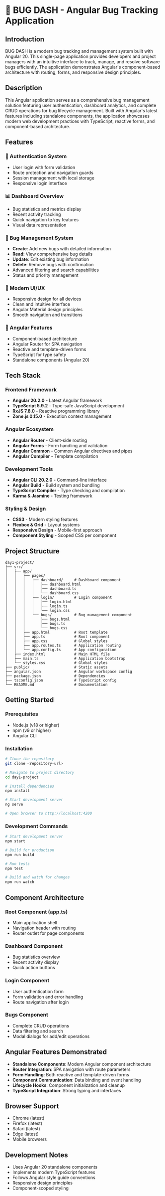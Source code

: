 # 🐛 BUG DASH - Angular Bug Tracking Application

## Introduction

BUG DASH is a modern bug tracking and management system built with Angular 20. This single-page application provides developers and project managers with an intuitive interface to track, manage, and resolve software bugs efficiently. The application demonstrates Angular's component-based architecture with routing, forms, and responsive design principles.

## Description

This Angular application serves as a comprehensive bug management solution featuring user authentication, dashboard analytics, and complete CRUD operations for bug lifecycle management. Built with Angular's latest features including standalone components, the application showcases modern web development practices with TypeScript, reactive forms, and component-based architecture.

## Features

### 🔐 Authentication System
- User login with form validation
- Route protection and navigation guards
- Session management with local storage
- Responsive login interface

### 📊 Dashboard Overview
- Bug statistics and metrics display
- Recent activity tracking
- Quick navigation to key features
- Visual data representation

### 🐞 Bug Management System
- **Create**: Add new bugs with detailed information
- **Read**: View comprehensive bug details
- **Update**: Edit existing bug information
- **Delete**: Remove bugs with confirmation
- Advanced filtering and search capabilities
- Status and priority management

### 🎨 Modern UI/UX
- Responsive design for all devices
- Clean and intuitive interface
- Angular Material design principles
- Smooth navigation and transitions

### 🚀 Angular Features
- Component-based architecture
- Angular Router for SPA navigation
- Reactive and template-driven forms
- TypeScript for type safety
- Standalone components (Angular 20)

## Tech Stack

### Frontend Framework
- **Angular 20.2.0** - Latest Angular framework
- **TypeScript 5.9.2** - Type-safe JavaScript development
- **RxJS 7.8.0** - Reactive programming library
- **Zone.js 0.15.0** - Execution context management

### Angular Ecosystem
- **Angular Router** - Client-side routing
- **Angular Forms** - Form handling and validation
- **Angular Common** - Common Angular directives and pipes
- **Angular Compiler** - Template compilation

### Development Tools
- **Angular CLI 20.2.0** - Command-line interface
- **Angular Build** - Build system and bundling
- **TypeScript Compiler** - Type checking and compilation
- **Karma & Jasmine** - Testing framework

### Styling & Design
- **CSS3** - Modern styling features
- **Flexbox & Grid** - Layout systems
- **Responsive Design** - Mobile-first approach
- **Component Styling** - Scoped CSS per component

## Project Structure

```
day1-project/
├── src/
│   ├── app/
│   │   ├── pages/
│   │   │   ├── dashboard/     # Dashboard component
│   │   │   │   ├── dashboard.html
│   │   │   │   ├── dashboard.ts
│   │   │   │   └── dashboard.css
│   │   │   ├── login/         # Login component
│   │   │   │   ├── login.html
│   │   │   │   ├── login.ts
│   │   │   │   └── login.css
│   │   │   └── bugs/          # Bug management component
│   │   │       ├── bugs.html
│   │   │       ├── bugs.ts
│   │   │       └── bugs.css
│   │   ├── app.html           # Root template
│   │   ├── app.ts             # Root component
│   │   ├── app.css            # Global styles
│   │   ├── app.routes.ts      # Application routing
│   │   └── app.config.ts      # App configuration
│   ├── index.html             # Main HTML file
│   ├── main.ts                # Application bootstrap
│   └── styles.css             # Global styles
├── public/                    # Static assets
├── angular.json               # Angular workspace config
├── package.json               # Dependencies
├── tsconfig.json              # TypeScript config
└── README.md                  # Documentation
```

## Getting Started

### Prerequisites
- Node.js (v18 or higher)
- npm (v9 or higher)
- Angular CLI

### Installation
```bash
# Clone the repository
git clone <repository-url>

# Navigate to project directory
cd day1-project

# Install dependencies
npm install

# Start development server
ng serve

# Open browser to http://localhost:4200
```

### Development Commands
```bash
# Start development server
npm start

# Build for production
npm run build

# Run tests
npm test

# Build and watch for changes
npm run watch
```

## Component Architecture

### Root Component (app.ts)
- Main application shell
- Navigation header with routing
- Router outlet for page components

### Dashboard Component
- Bug statistics overview
- Recent activity display
- Quick action buttons

### Login Component
- User authentication form
- Form validation and error handling
- Route navigation after login

### Bugs Component
- Complete CRUD operations
- Data filtering and search
- Modal dialogs for add/edit operations

## Angular Features Demonstrated

- **Standalone Components**: Modern Angular component architecture
- **Router Integration**: SPA navigation with route parameters
- **Form Handling**: Both reactive and template-driven forms
- **Component Communication**: Data binding and event handling
- **Lifecycle Hooks**: Component initialization and cleanup
- **TypeScript Integration**: Strong typing and interfaces

## Browser Support

- Chrome (latest)
- Firefox (latest)
- Safari (latest)
- Edge (latest)
- Mobile browsers

## Development Notes

- Uses Angular 20 standalone components
- Implements modern TypeScript features
- Follows Angular style guide conventions
- Responsive design principles
- Component-scoped styling